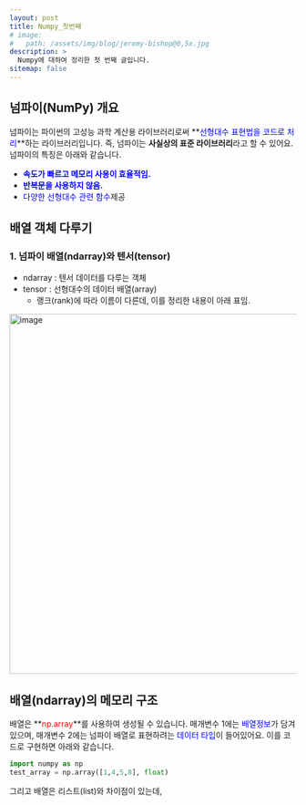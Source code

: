 ```yaml
---
layout: post
title: Numpy_첫번째
# image: 
#   path: /assets/img/blog/jeremy-bishop@0,5x.jpg
description: >
  Numpy에 대하여 정리한 첫 번째 글입니다.
sitemap: false
---
```


<!-- Version 9 is the most complete version of Hydejack yet.
{:.lead}

[Modernized](#linking-in-style) [design](#whats-in-the-cards), [big headlines](#ready-for-the-big-screen), big new features: [Built-In Search](#built-in-search), [Sticky Table of Contents](#sticky-table-of-contents), and [Auto-Hiding Navbar](#auto-hiding-navbar). That [and more](#and-much-more) is Hydejack 9.

- Table of Contents
{:toc .large-only} -->

## 넘파이(NumPy) 개요

넘파이는 파이썬의 <span>고성능 과학 계산용 라이브러리</span>로써 **<span style='color:blue'>선형대수 표현법을 코드로 처리</span>**하는 라이브러리입니다. 즉, 넘파이는 
**사실상의 표준 라이브러리**라고 할 수 있어요. 넘파이의 특징은 아래와 같습니다. 
- **<span style='color:blue'>속도가 빠르고 메모리 사용이 효율적임.</span>**
- **<span style='color:blue'>반복문을 사용하지 않음.</span>**
- <span style='color:blue'>다양한 선형대수 관련 함수</span>제공

## 배열 객체 다루기

### 1. 넘파이 배열(ndarray)와 텐서(tensor)
- ndarray : 텐서 데이터를 다루는 객체
- tensor : 선형대수의 데이터 배열(array)
  - 랭크(rank)에 따라 이름이 다른데, 이를 정리한 내용이 아래 표임. 

<img width="632" alt="image" src="https://user-images.githubusercontent.com/107903417/232405495-180fa7e5-3314-4cc5-bc14-72a201198a4f.png">

## 배열(ndarray)의 메모리 구조
배열은 **<span style='color:red'>np.array</span>**를 사용하여 생성될 수 있습니다. 
매개변수 1에는 <span style='color:blue'>배열정보</span>가 담겨있으며, 매개변수 2에는 
넘파이 배열로 표현하려는 <span style='color:blue'>데이터 타입</span>이 들어있어요. 
이를 코드로 구현하면 아래와 같습니다. 

~~~python
import numpy as np
test_array = np.array([1,4,5,8], float)
~~~

그리고 배열은 리스트(list)와 차이점이 있는데, 

